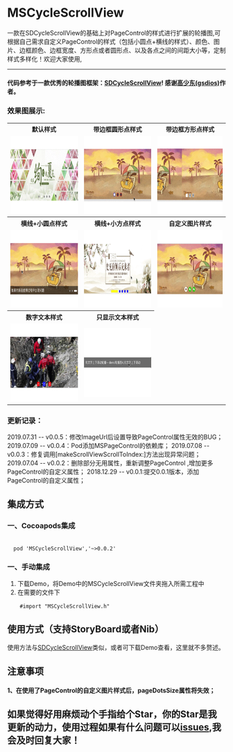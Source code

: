 # MSCycleScrollView
一款在SDCycleScrollView的基础上对PageControl的样式进行扩展的轮播图,可根据自己需求自定义PageControl的样式（包括小圆点+横线的样式）、颜色、图片、边框颜色、边框宽度、方形点或者圆形点、以及各点之间的间距大小等，定制样式多样化！欢迎大家使用,

---

#### 代码参考于一款优秀的轮播图框架：[SDCycleScrollView](https://github.com/gsdios/SDCycleScrollView.git)! 感谢[高少东(gsdios)](https://github.com/gsdios)作者。

### 效果图展示:

<table>
<tr>
<th>默认样式</th>
<th>带边框圆形点样式</th>
<th>带边框方形点样式</th>
</tr>
<tr>
<td><img src="https://github.com/lztbwlkj/MSCycleScrollView/blob/master/images/systemPoint.gif" width="330" height="180"></td>
<td><img src="https://github.com/lztbwlkj/MSCycleScrollView/blob/master/images/borderPoint.gif" width="330" height="180"></td>
<td><img src="https://github.com/lztbwlkj/MSCycleScrollView/blob/master/images/dotsIsSquare.gif" width="330" height="180"></td>
</tr>
</tr>

<tr>
<th>横线+小圆点样式</th>
<th>横线+小方点样式</th>
<th>自定义图片样式</th>
</tr>
<tr>
<td><img src="https://github.com/lztbwlkj/MSCycleScrollView/blob/master/images/hengAndpoint.gif" width="330" height="180"></td>
<td><img src="https://github.com/lztbwlkj/MSCycleScrollView/blob/master/images/hengPoint2.gif" width="330" height="180"></td>
<td><img src="https://github.com/lztbwlkj/MSCycleScrollView/blob/master/images/imageDots.gif" width="330" height="180"></td>
</tr> 
<tr>
<th>数字文本样式</th>
<th>只显示文本样式</th>
</tr>
<tr>
<td><img src="https://github.com/lztbwlkj/MSCycleScrollView/blob/master/images/numberPoint.gif" width="330" height="180"></td>
<td><img src="https://github.com/lztbwlkj/MSCycleScrollView/blob/master/images/text.gif" width="300" height="160"></td>
</tr> 
</table>

### 更新记录：
2019.07.31 -- v0.0.5：修改ImageUrl后设置导致PageControl属性无效的BUG；
2019.07.09 -- v0.0.4：Pod添加MSPageControl的依赖库；
2019.07.08 -- v0.0.3：修复调用[makeScrollViewScrollToIndex:]方法出现异常问题；
2019.07.04 -- v0.0.2：删除部分无用属性，重新调整PageControl
,增加更多PageControl的自定义属性；
2018.12.29 -- v0.0.1:提交0.0.1版本，添加PageControl的自定义属性；


## 集成方式

### 一、Cocoapods集成

```objc

  pod 'MSCycleScrollView','~>0.0.2'

```
### 一、手动集成
1. 下载Demo，将Demo中的MSCycleScrollView文件夹拖入所需工程中
2. 在需要的文件下

```objc
    #import "MSCycleScrollView.h"
```

## 使用方式（支持StoryBoard或者Nib）
使用方法与[SDCycleScrollView](https://github.com/gsdios/SDCycleScrollView.git)类似，或者可下载Demo查看，这里就不多赘述。


## 注意事项

#### 1、在使用了PageControl的自定义图片样式后，pageDotsSize属性将失效；


## 如果觉得好用麻烦动个手指给个Star，你的Star是我更新的动力，使用过程如果有什么问题可以[issues](https://github.com/lztbwlkj/MSCycleScrollView/issues/new),我会及时回复大家！
